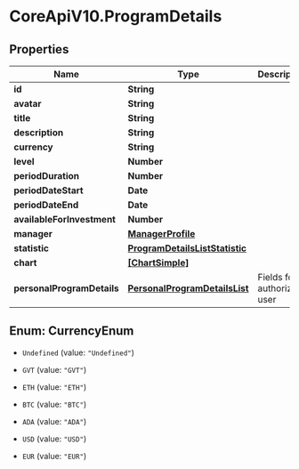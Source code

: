 # CoreApiV10.ProgramDetails

## Properties
Name | Type | Description | Notes
------------ | ------------- | ------------- | -------------
**id** | **String** |  | [optional] 
**avatar** | **String** |  | [optional] 
**title** | **String** |  | [optional] 
**description** | **String** |  | [optional] 
**currency** | **String** |  | [optional] 
**level** | **Number** |  | [optional] 
**periodDuration** | **Number** |  | [optional] 
**periodDateStart** | **Date** |  | [optional] 
**periodDateEnd** | **Date** |  | [optional] 
**availableForInvestment** | **Number** |  | [optional] 
**manager** | [**ManagerProfile**](ManagerProfile.md) |  | [optional] 
**statistic** | [**ProgramDetailsListStatistic**](ProgramDetailsListStatistic.md) |  | [optional] 
**chart** | [**[ChartSimple]**](ChartSimple.md) |  | [optional] 
**personalProgramDetails** | [**PersonalProgramDetailsList**](PersonalProgramDetailsList.md) | Fields for authorized user | [optional] 


<a name="CurrencyEnum"></a>
## Enum: CurrencyEnum


* `Undefined` (value: `"Undefined"`)

* `GVT` (value: `"GVT"`)

* `ETH` (value: `"ETH"`)

* `BTC` (value: `"BTC"`)

* `ADA` (value: `"ADA"`)

* `USD` (value: `"USD"`)

* `EUR` (value: `"EUR"`)




